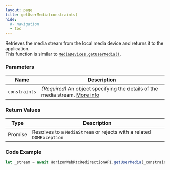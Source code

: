 ```yaml
---
layout: page
title: getUserMedia(constraints)
hide:
  #- navigation
  - toc
---
```


Retrieves the media stream from the local media device and returns it to the application.  
This function is similar to [`MediaDevices.getUserMedia()`](https://developer.mozilla.org/en-US/docs/Web/API/MediaDevices/getUserMedia).

### Parameters

| Name        | Description |
|-------------|-------------|
| `constraints` | *(Required)* An object specifying the details of the media stream. [More info](https://developer.mozilla.org/en-US/docs/Web/API/MediaDevices/getUserMedia#parameters) |

### Return Values
| Type    | Description |
|---------|-------------|
| Promise | Resolves to a `MediaStream` or rejects with a related `DOMException` |

### Code Example
```js
let _stream = await HorizonWebRtcRedirectionAPI.getUserMedia(_constraints);
```


